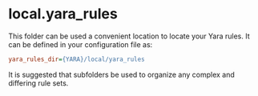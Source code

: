 # local.yara_rules
This folder can be used a convenient location to locate your Yara rules.  It can be defined
in your configuration file as:
```ini
yara_rules_dir={YARA}/local/yara_rules
```

It is suggested that subfolders be used to organize any complex and differing rule sets.

